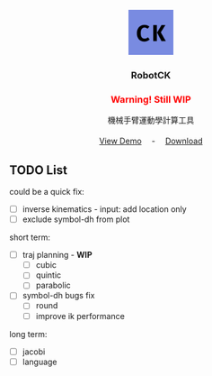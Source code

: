 <br />
<div align="center">
  <a href="https://github.com/CKAyano/robotck">
    <img src="robotck/gui/conf/ico/icon.png" alt="Logo" width="80" height="80">
  </a>

<h3 align="center">RobotCK</h3>
<h3 align="center" style="color:red;">Warning! Still WIP</h3>

  <p align="center">
    機械手臂運動學計算工具
    <br />
    <br />
    <a href="https://youtu.be/rfVFEZH3Cw8">View Demo</a>
    <a>　-　</a>
    <a href="https://github.com/CKAyano/robotck/releases">Download</a>
  </p>
</div>

## TODO List

could be a quick fix:

* [ ] inverse kinematics - input: add location only
* [ ] exclude symbol-dh from plot

short term:

* [ ] traj planning - **WIP**
    * [ ] cubic
    * [ ] quintic
    * [ ] parabolic

* [ ] symbol-dh bugs fix
    * [ ] round
    * [ ] improve ik performance

long term:

* [ ] jacobi
* [ ] language
